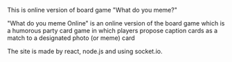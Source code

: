 This is online version of board game "What do you meme?"

"What do you meme Online" is an online version of the board game which is a humorous party card game in which players propose caption
cards as a match to a designated photo (or meme) card

The site is made by react, node.js and using socket.io.
